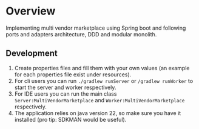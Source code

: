 # Overview

Implementing multi vendor marketplace using Spring boot and following ports and adapters architecture, DDD and modular
monolith.

## Development

1. Create properties files and fill them with your own values (an example for each properties file exist under
   resources).
2. For cli users you can run `./gradlew runServer` or `/gradlew runWorker` to start the server and worker respectively.
3. For IDE users you can run the main class `Server:MultiVendorMarketplace` and `Worker:MultiVendorMarketplace`
   respectively.
4. The application relies on java version 22, so make sure you have it installed (pro tip: SDKMAN would be useful).
